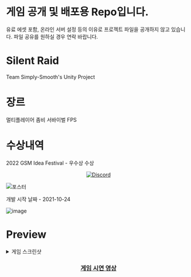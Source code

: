# 게임 공개 및 배포용 Repo입니다.
유료 에셋 포함, 온라인 서버 설정 등의 이유로 프로젝트 파일을 공개하지 않고 있습니다.
파일 공유를 원하실 경우 연락 바랍니다.

# Silent Raid
Team Simply-Smooth's Unity Project      

# 장르
멀티플레이어 좀비 서바이벌 FPS

# 수상내역 
2022 GSM Idea Festival - 우수상 수상

<div align="center">

 <p>
 <a href="https://discord.gg/kNn5a8bgXR"><img alt="Discord" src="https://img.shields.io/discord/910704564053901342?color=%20%237289DA&label=Discord%20Chat&logo=DIscord&style=for-the-badge"></a>
</p>
</div>


![포스터](https://user-images.githubusercontent.com/67905493/159593504-f51b781f-47eb-4c83-b272-9ca8015dd11a.png)



개발 시작 날짜 - 2021-10-24

![image](https://user-images.githubusercontent.com/67905493/148181707-c4529c63-9bc7-4e2b-973e-4b5990591243.png)

 
# Preview
<details>
 <summary>게임 스크린샷</summary>
  
  ![image](https://user-images.githubusercontent.com/67905493/148185679-c032fed4-6292-408e-b368-4d74bf28482f.png)

  ![image](https://user-images.githubusercontent.com/67905493/148185666-08ea3607-7b56-4cbf-b9f5-bcebca40556b.png)

 ![image](https://user-images.githubusercontent.com/67905493/148185613-74662bb5-29d1-4d1f-93d7-e95bb9421ea4.png)

 </details>

 
<div align="center">
 
<a href="https://youtu.be/QfdigRZA2Mo"><h3>게임 시연 영상</h3></a>
</div>
  
 

